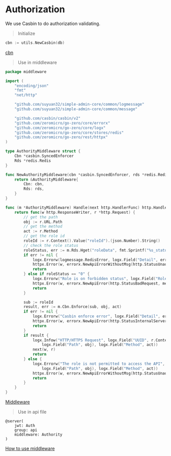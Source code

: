 # Authorization
We use Casbin to do authorization validating.

> Initialize

```go
cbn := utils.NewCasbin(db)
```

[cbn](https://github.com/suyuan32/simple-admin-core/blob/master/api/internal/svc/servicecontext.go)

> Use in middleware

```go
package middleware

import (
	"encoding/json"
	"fmt"
	"net/http"

	"github.com/suyuan32/simple-admin-core/common/logmessage"
	"github.com/suyuan32/simple-admin-core/common/message"

	"github.com/casbin/casbin/v2"
	"github.com/zeromicro/go-zero/core/errorx"
	"github.com/zeromicro/go-zero/core/logx"
	"github.com/zeromicro/go-zero/core/stores/redis"
	"github.com/zeromicro/go-zero/rest/httpx"
)

type AuthorityMiddleware struct {
	Cbn *casbin.SyncedEnforcer
	Rds *redis.Redis
}

func NewAuthorityMiddleware(cbn *casbin.SyncedEnforcer, rds *redis.Redis) *AuthorityMiddleware {
	return &AuthorityMiddleware{
		Cbn: cbn,
		Rds: rds,
	}
}

func (m *AuthorityMiddleware) Handle(next http.HandlerFunc) http.HandlerFunc {
	return func(w http.ResponseWriter, r *http.Request) {
		// get the path
		obj := r.URL.Path
		// get the method
		act := r.Method
		// get the role id
		roleId := r.Context().Value("roleId").(json.Number).String()
		// check the role status
		roleStatus, err := m.Rds.Hget("roleData", fmt.Sprintf("%s_status", roleId))
		if err != nil {
			logx.Errorw(logmessage.RedisError, logx.Field("Detail", err.Error()))
			httpx.Error(w, errorx.NewApiErrorWithoutMsg(http.StatusUnauthorized))
			return
		} else if roleStatus == "0" {
			logx.Errorw("Role is on forbidden status", logx.Field("RoleId", roleId))
			httpx.Error(w, errorx.NewApiError(http.StatusBadRequest, message.RoleForbidden))
			return
		}

		sub := roleId
		result, err := m.Cbn.Enforce(sub, obj, act)
		if err != nil {
			logx.Errorw("Casbin enforce error", logx.Field("Detail", err.Error()))
			httpx.Error(w, errorx.NewApiError(http.StatusInternalServerError, errorx.ApiRequestFailed))
			return
		}
		if result {
			logx.Infow("HTTP/HTTPS Request", logx.Field("UUID", r.Context().Value("userId").(string)),
				logx.Field("Path", obj), logx.Field("Method", act))
			next(w, r)
			return
		} else {
			logx.Errorw("The role is not permitted to access the API", logx.Field("RoleId", roleId),
				logx.Field("Path", obj), logx.Field("Method", act))
			httpx.Error(w, errorx.NewApiErrorWithoutMsg(http.StatusUnauthorized))
			return
		}
	}
}

```

[Middleware](https://github.com/suyuan32/simple-admin-core/blob/master/api/internal/middleware/authoritymiddleware.go)

> Use in api file

```text
@server(
    jwt: Auth
    group: api
    middleware: Authority
)
```

[How to use middleware](https://go-zero.dev/docs/advance/middleware)